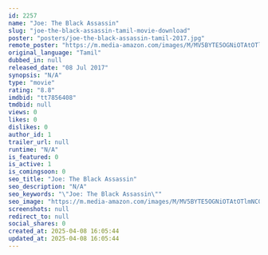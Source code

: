 ```yaml
---
id: 2257
name: "Joe: The Black Assassin"
slug: "joe-the-black-assassin-tamil-movie-download"
poster: "posters/joe-the-black-assassin-tamil-2017.jpg"
remote_poster: "https://m.media-amazon.com/images/M/MV5BYTE5OGNiOTAtOTlmNC00MTI3LWJiMTUtNGIzMTdmOTk4MjA3XkEyXkFqcGdeQXVyMzYxOTQ3MDg@._V1_SX300.jpg"
original_language: "Tamil"
dubbed_in: null
released_date: "08 Jul 2017"
synopsis: "N/A"
type: "movie"
rating: "8.8"
imdbid: "tt7856408"
tmdbid: null
views: 0
likes: 0
dislikes: 0
author_id: 1
trailer_url: null
runtime: "N/A"
is_featured: 0
is_active: 1
is_comingsoon: 0
seo_title: "Joe: The Black Assassin"
seo_description: "N/A"
seo_keywords: "\"Joe: The Black Assassin\""
seo_image: "https://m.media-amazon.com/images/M/MV5BYTE5OGNiOTAtOTlmNC00MTI3LWJiMTUtNGIzMTdmOTk4MjA3XkEyXkFqcGdeQXVyMzYxOTQ3MDg@._V1_SX300.jpg"
screenshots: null
redirect_to: null
social_shares: 0
created_at: 2025-04-08 16:05:44
updated_at: 2025-04-08 16:05:44
---
```


